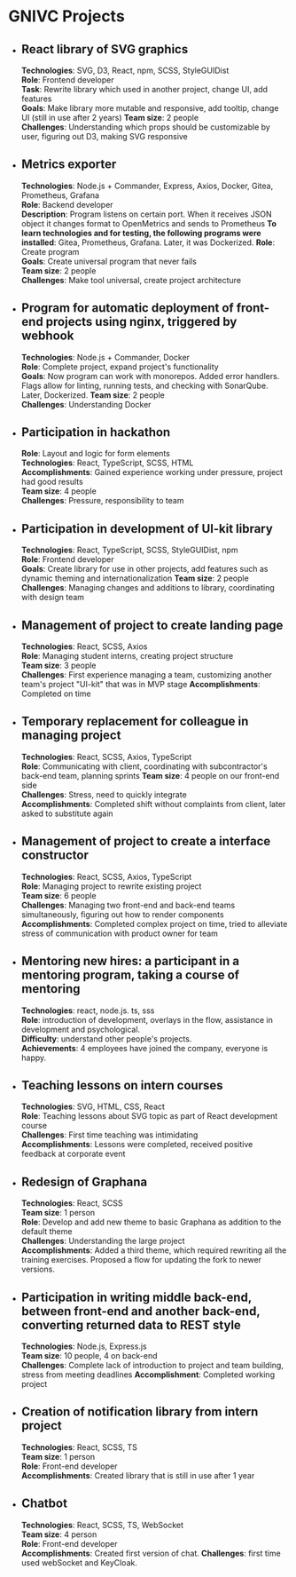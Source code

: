# GNIVC Projects

* ## React library of SVG graphics  

    __Technologies__: SVG, D3, React, npm, SCSS, StyleGUIDist  
    __Role__: Frontend developer  
    __Task__: Rewrite library which used in another project, change UI, add features  
    __Goals__: Make library more mutable and responsive, add tooltip, change UI (still in use   after 2 years)
    __Team size__: 2 people  
    __Challenges__: Understanding which props should be customizable by user, figuring out D3,   making SVG responsive

* ## Metrics exporter

    __Technologies__: Node.js + Commander, Express, Axios, Docker, Gitea, Prometheus, Grafana  
    __Role__: Backend developer  
    __Description__: Program listens on certain port. When it receives JSON object it changes   format to OpenMetrics and sends to Prometheus
    __To learn technologies and for testing, the following programs were installed__: Gitea,   Prometheus, Grafana. Later, it was Dockerized.
    __Role__: Create program  
    __Goals__: Create universal program that never fails  
    __Team size__: 2 people  
    __Challenges__: Make tool universal, create project architecture  

* ## Program for automatic deployment of front-end projects using nginx, triggered by webhook

    __Technologies__: Node.js + Commander, Docker  
    __Role__: Complete project, expand project's functionality  
    __Goals__: Now program can work with monorepos. Added error handlers. Flags allow for   linting, running tests, and checking with SonarQube. Later, Dockerized.
    __Team size__: 2 people  
    __Challenges__: Understanding Docker  

* ## Participation in hackathon

    __Role__: Layout and logic for form elements  
    __Technologies__: React, TypeScript, SCSS, HTML  
    __Accomplishments__: Gained experience working under pressure, project had good results  
    __Team size__: 4 people  
    __Challenges__: Pressure, responsibility to team  

* ## Participation in development of UI-kit library

    __Technologies__: React, TypeScript, SCSS, StyleGUIDist, npm  
    __Role__: Frontend developer  
    __Goals__: Create library for use in other projects, add features such as dynamic theming   and internationalization
    __Team size__: 2 people  
    __Challenges__: Managing changes and additions to library, coordinating with design team  

* ## Management of project to create landing page

    __Technologies__: React, SCSS, Axios  
    __Role__: Managing student interns, creating project structure  
    __Team size__: 3 people  
    __Challenges__: First experience managing a team, customizing another team's project "UI-kit" that was in MVP stage
    __Accomplishments__: Completed on time  

* ## Temporary replacement for colleague in managing project

    __Technologies__: React, SCSS, Axios, TypeScript  
    __Role__: Communicating with client, coordinating with subcontractor's back-end team,   planning sprints
    __Team size__: 4 people on our front-end side  
    __Challenges__: Stress, need to quickly integrate  
    __Accomplishments__: Completed shift without complaints from client, later asked to   substitute again

* ## Management of project to create a interface constructor

    __Technologies__: React, SCSS, Axios, TypeScript  
    __Role__: Managing project to rewrite existing project  
    __Team size__: 6 people  
    __Challenges__: Managing two front-end and back-end teams simultaneously, figuring out how   to render components
    __Accomplishments__: Completed complex project on time, tried to alleviate stress of   communication with product owner for team

* ## Mentoring new hires: a participant in a mentoring program, taking a course of mentoring

    __Technologies__: react, node.js. ts, sss  
    __Role__: introduction of development, overlays in the flow, assistance in development and   psychological.  
    __Difficulty__: understand other people's projects.  
    __Achievements__: 4 employees have joined the company, everyone is happy.  

* ## Teaching lessons on intern courses  

    __Technologies__: SVG, HTML, CSS, React  
    __Role__: Teaching lessons about SVG topic as part of React development course  
    __Challenges__: First time teaching was intimidating  
    __Accomplishments__: Lessons were completed, received positive feedback at corporate event  

* ## Redesign of Graphana

    __Technologies__: React, SCSS  
    __Team size__: 1 person  
    __Role__: Develop and add new theme to basic Graphana as addition to the default theme  
    __Challenges__: Understanding the large project  
    __Accomplishments__: Added a third theme, which required rewriting all the training   exercises. Proposed a flow for updating the fork to newer versions.

* ## Participation in writing middle back-end, between front-end and another back-end, converting returned data to REST style

    __Technologies__: Node.js, Express.js  
    __Team size__: 10 people, 4 on back-end  
    __Challenges__: Complete lack of introduction to project and team building, stress from   meeting deadlines
    __Accomplishment__: Completed working project  

* ## Creation of notification library from intern project

    __Technologies__: React, SCSS, TS  
    __Team size__: 1 person  
    __Role__: Front-end developer  
    __Accomplishments__: Created library that is still in use after 1 year  

* ## Chatbot

    __Technologies__: React, SCSS, TS, WebSocket  
    __Team size__: 4 person  
    __Role__: Front-end developer  
    __Accomplishments__: Created first version of chat.
    __Challenges__: first time used webSocket and KeyCloak.
